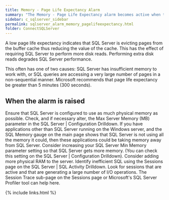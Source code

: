 ```yaml
---
title: Memory - Page Life Expectancy Alarm
summary: "The Memory - Page Life Expectancy alarm becomes active when the page life expectancy falls below a threshold."
sidebar: c_sqlserver_sidebar
permalink: sqlserver_alarm_memory_pagelifeexpectancy.html
folder: ConnectSQLServer
---
```





A low page life expectancy indicates that SQL Server is evicting pages from the buffer cache thus reducing the value of the cache. This has the effect of requiring SQL Server to perform more disk reads. Performing extra disk reads degrades SQL Server performance.

This often has one of two causes: SQL Server has insufficient memory to work with, or SQL queries are accessing a very large number of pages in a non-sequential manner. Microsoft recommends that page life expectancy be greater than 5 minutes (300 seconds).

## When the alarm is raised

Ensure that SQL Server is configured to use as much physical memory as possible. Check, and if necessary alter, the Max Server Memory (MB) parameter in the SQL Server \| Configuration Drilldown.
If you have applications other than SQL Server running on the Windows server, and the SQL Memory gauge on the main page shows that SQL Server is not using all the memory it could, then these applications could be taking memory away from SQL Server. Consider increasing your SQL Server Min Memory parameter setting so that SQL Server gets more memory. (You can check this setting on the SQL Server \| Configuration Drilldown).
Consider adding more physical RAM to the server.
Identify inefficient SQL using the Sessions page on the SQL Server \| SQL Activity Drilldown. Look for sessions that are active and that are generating a large number of I/O operations. The Session Trace sub-page on the Sessions page or Microsoft's SQL Server Profiler tool can help here.

{% include links.html %}
